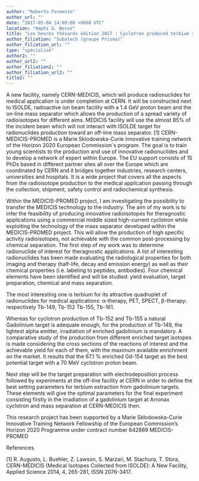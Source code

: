```yaml
---
author: "Roberto Formento"
author_url: ""
date: "2017-05-04 14:00:00 +0000 UTC"
location: "Amphi G. Besse"
title: "Les heures thésards édition 2017 : Cyclotron produced terbium radionuclides for theragnostic applications "
author_filiation: "Subatech (groupe Prisma)"
author_filiation_url: ""
type: "spécialisé"
author2: ""
author_url2: ""
author_filiation2: ""
author_filiation_url2: ""
title2: ""
---
```

A new facility, namely CERN-MEDICIS, which will produce radionuclides for medical application is under completion at CERN. It will be constructed next to ISOLDE, radioactive ion beam facility with a 1.4 GeV proton beam and the on-line mass separator which allows the production of a spread variety of radioisotopes for different aims. MEDICIS facility will use the almost 85% of the incident beam which will not interact with ISOLDE target for radionuclides production toward an off-line mass separator. [1] CERN- MEDICIS-PROMED is a Marie Sklodowska-Curie innovative training network of the Horizon 2020 European Commission`s program. The goal is to train young scientists to the production and use of innovative radionuclides and to develop a network of expert within Europe. The EU support consists of 15 PhDs based in different partner sites all over the Europe which are coordinated by CERN and it bridges together industries, research centers, universities and hospitals. It is a wide project that covers all the aspects from the radioisotope production to the medical application passing through the collection, shipment, safety control and radiochemical synthesis.

Within the MEDICIS-PROMED project, I am investigating the possibility to transfer the MEDICIS technology to the industry. The aim of my work is to infer the feasibility of producing innovative radioisotopes for theragnostic applications using a commercial middle sized high-current cyclotron while exploiting the technology of the mass separator developed within the MEDICIS-PROMED project. This will allow the production of high specific activity radioisotopes, not achievable with the common post-processing by chemical separation. The first step of my work was to determine radionuclide of interest for theragnostic applications. A list of interesting radionuclides has been made evaluating the radiological properties for both imaging and therapy (half-life, decay and emission energy) as well as their chemical properties (i.e. labeling to peptides, antibodies). Four chemical elements have been identified and will be studied: yield evaluation, target preparation, chemical and mass separation.

The most interesting one is terbium for its attractive quadruplet of radionuclides for medical applications: α-therapy, PET, SPECT, β-therapy: respectively Tb-149, Tb-152 Tb-155, Tb-161.

Whereas for cyclotron production of Tb-152 and Tb-155 a natural Gadolinium target is adequate enough, for the production of Tb-149, the lightest alpha emitter, irradiation of enriched gadolinium is mandatory. A comparative study of the production from different enriched target isotopes is made considering the cross sections of the reactions of interest and the achievable yield for each of them, with the maximum available enrichment on the market. It results that the 67.1 % enriched Gd-154 target as the best potential target with a 70 MeV cyclotron proton beam.

Next step will be the target preparation with electrodeposition process followed by experiments at the off-line facility at CERN in order to define the best setting parameters for terbium extraction from gadolinium targets. These elements will give the optimal parameters for the final experiment consisting firstly in the irradiation of a gadolinium target at Arronax cyclotron and mass separation at CERN-MEDICIS then.

This research project has been supported by a Marie Skłodowska-Curie Innovative Training Network Fellowship of the European Commission’s Horizon 2020 Programme under contract number 642889 MEDICIS-PROMED

References

[1] R. Augusto, L. Buehler, Z. Lawson, S. Marzari, M. Stachura, T. Stora, CERN-MEDICIS (Medical Isotopes Collected from ISOLDE): A New Facility, Applied Science 2014, 4, 265-281, ISSN 2076-3417.
